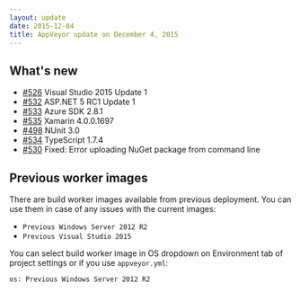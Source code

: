 ```yaml
---
layout: update
date: 2015-12-04
title: AppVeyor update on December 4, 2015
---
```


## What's new

* [#526](https://github.com/appveyor/ci/issues/526) Visual Studio 2015 Update 1
* [#532](https://github.com/appveyor/ci/issues/532) ASP.NET 5 RC1 Update 1
* [#533](https://github.com/appveyor/ci/issues/533) Azure SDK 2.8.1
* [#535](https://github.com/appveyor/ci/issues/535) Xamarin 4.0.0.1697
* [#498](https://github.com/appveyor/ci/issues/498) NUnit 3.0
* [#534](https://github.com/appveyor/ci/issues/534) TypeScript 1.7.4 
* [#530](https://github.com/appveyor/ci/issues/530) Fixed: Error uploading NuGet package from command line

## Previous worker images

There are build worker images available from previous deployment. You can use them in case of any issues with the current images:

- `Previous Windows Server 2012 R2`
- `Previous Visual Studio 2015`

You can select build worker image in OS dropdown on Environment tab of project settings or if you use `appveyor.yml`:

    os: Previous Windows Server 2012 R2